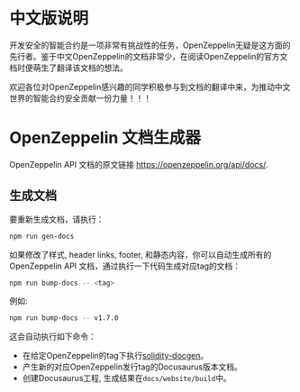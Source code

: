 # 中文版说明

开发安全的智能合约是一项非常有挑战性的任务，OpenZeppelin无疑是这方面的先行者。鉴于中文OpenZeppelin的文档非常少，在阅读OpenZeppelin的官方文档时便萌生了翻译该文档的想法。

欢迎各位对OpenZeppelin感兴趣的同学积极参与到文档的翻译中来，为推动中文世界的智能合约安全贡献一份力量！！！

OpenZeppelin 文档生成器
====================================

OpenZeppelin API 文档的原文链接 https://openzeppelin.org/api/docs/.

## 生成文档

要重新生成文档，请执行：

```sh
npm run gen-docs
```

如果修改了样式, header links, footer, 和静态内容，你可以自动生成所有的OpenZeppelin API 文档，通过执行一下代码生成对应tag的文档：

```sh
npm run bump-docs -- <tag>
```

例如:

```sh
npm run bump-docs -- v1.7.0
```

这会自动执行如下命令：

* 在给定OpenZeppelin的tag下执行[solidity-docgen](https://github.com/spalladino/solidity-docgen)。
* 产生新的对应OpenZeppelin发行tag的Docusaurus版本文档。
* 创建Docusaurus工程, 生成结果在`docs/website/build`中。
